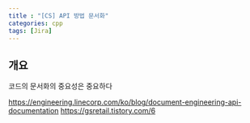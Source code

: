 ```yaml
---
title : "[CS] API 방법 문서화"
categories: cpp
tags: [Jira]
---
```

>

## 개요
코드의 문서화의 중요성은 중요하다



<div class="Reference">
<div class="callout-header"> </div>
<p>
<a href="https://engineering.linecorp.com/ko/blog/document-engineering-api-documentation">https://engineering.linecorp.com/ko/blog/document-engineering-api-documentation</a>
<a href="https://gsretail.tistory.com/6">https://gsretail.tistory.com/6</a>
</p>
</div>